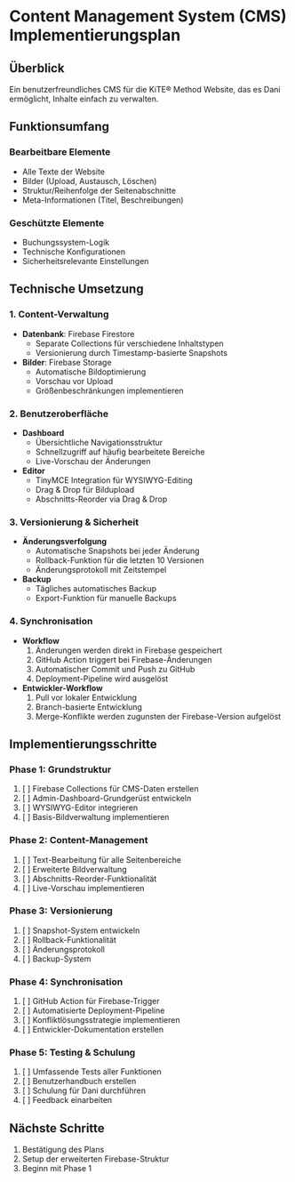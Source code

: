 # Content Management System (CMS) Implementierungsplan

## Überblick
Ein benutzerfreundliches CMS für die KiTE® Method Website, das es Dani ermöglicht, Inhalte einfach zu verwalten.

## Funktionsumfang

### Bearbeitbare Elemente
- Alle Texte der Website
- Bilder (Upload, Austausch, Löschen)
- Struktur/Reihenfolge der Seitenabschnitte
- Meta-Informationen (Titel, Beschreibungen)

### Geschützte Elemente
- Buchungssystem-Logik
- Technische Konfigurationen
- Sicherheitsrelevante Einstellungen

## Technische Umsetzung

### 1. Content-Verwaltung
- **Datenbank**: Firebase Firestore
  - Separate Collections für verschiedene Inhaltstypen
  - Versionierung durch Timestamp-basierte Snapshots
- **Bilder**: Firebase Storage
  - Automatische Bildoptimierung
  - Vorschau vor Upload
  - Größenbeschränkungen implementieren

### 2. Benutzeroberfläche
- **Dashboard**
  - Übersichtliche Navigationsstruktur
  - Schnellzugriff auf häufig bearbeitete Bereiche
  - Live-Vorschau der Änderungen
- **Editor**
  - TinyMCE Integration für WYSIWYG-Editing
  - Drag & Drop für Bildupload
  - Abschnitts-Reorder via Drag & Drop

### 3. Versionierung & Sicherheit
- **Änderungsverfolgung**
  - Automatische Snapshots bei jeder Änderung
  - Rollback-Funktion für die letzten 10 Versionen
  - Änderungsprotokoll mit Zeitstempel
- **Backup**
  - Tägliches automatisches Backup
  - Export-Funktion für manuelle Backups

### 4. Synchronisation
- **Workflow**
  1. Änderungen werden direkt in Firebase gespeichert
  2. GitHub Action triggert bei Firebase-Änderungen
  3. Automatischer Commit und Push zu GitHub
  4. Deployment-Pipeline wird ausgelöst
- **Entwickler-Workflow**
  1. Pull vor lokaler Entwicklung
  2. Branch-basierte Entwicklung
  3. Merge-Konflikte werden zugunsten der Firebase-Version aufgelöst

## Implementierungsschritte

### Phase 1: Grundstruktur
1. [ ] Firebase Collections für CMS-Daten erstellen
2. [ ] Admin-Dashboard-Grundgerüst entwickeln
3. [ ] WYSIWYG-Editor integrieren
4. [ ] Basis-Bildverwaltung implementieren

### Phase 2: Content-Management
1. [ ] Text-Bearbeitung für alle Seitenbereiche
2. [ ] Erweiterte Bildverwaltung
3. [ ] Abschnitts-Reorder-Funktionalität
4. [ ] Live-Vorschau implementieren

### Phase 3: Versionierung
1. [ ] Snapshot-System entwickeln
2. [ ] Rollback-Funktionalität
3. [ ] Änderungsprotokoll
4. [ ] Backup-System

### Phase 4: Synchronisation
1. [ ] GitHub Action für Firebase-Trigger
2. [ ] Automatisierte Deployment-Pipeline
3. [ ] Konfliktlösungsstrategie implementieren
4. [ ] Entwickler-Dokumentation erstellen

### Phase 5: Testing & Schulung
1. [ ] Umfassende Tests aller Funktionen
2. [ ] Benutzerhandbuch erstellen
3. [ ] Schulung für Dani durchführen
4. [ ] Feedback einarbeiten

## Nächste Schritte
1. Bestätigung des Plans
2. Setup der erweiterten Firebase-Struktur
3. Beginn mit Phase 1 